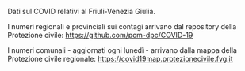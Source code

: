 Dati sul COVID relativi al Friuli-Venezia Giulia. 


I numeri regionali e provinciali sui contagi arrivano dal repository della Protezione civile: https://github.com/pcm-dpc/COVID-19


I numeri comunali - aggiornati ogni lunedì - arrivano dalla mappa della Protezione civile regionale: https://covid19map.protezionecivile.fvg.it
